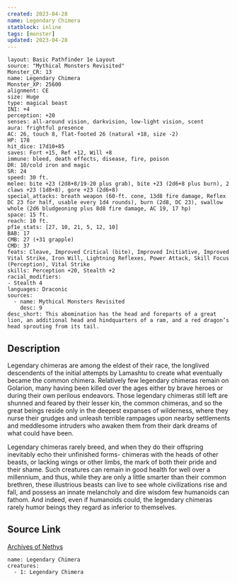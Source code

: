 ```yaml
---
created: 2023-04-28
name: Legendary Chimera
statblock: inline
tags: [monster]
updated: 2023-04-28
---
```

```statblock
layout: Basic Pathfinder 1e Layout
source: "Mythical Monsters Revisited"
Monster_CR: 13
name: Legendary Chimera
Monster_XP: 25600
alignment: CE
size: Huge
type: magical beast
INI: +4
perception: +20
senses: all-around vision, darkvision, low-light vision, scent
aura: frightful presence
AC: 26, touch 8, flat-footed 26 (natural +18, size -2)
HP: 178
hit_dice: 17d10+85
saves: Fort +15, Ref +12, Will +8
immune: bleed, death effects, disease, fire, poison
DR: 10/cold iron and magic
SR: 24
speed: 30 ft.
melee: bite +23 (2d8+8/19-20 plus grab), bite +23 (2d6+8 plus burn), 2 claws +23 (1d8+8), gore +23 (2d6+8)
special_attacks: breath weapon (60-ft. cone, 13d8 fire damage, Reflex DC 23 for half, usable every 1d4 rounds), burn (2d8, DC 23), swallow whole (2d6 bludgeoning plus 8d8 fire damage, AC 19, 17 hp)
space: 15 ft.
reach: 10 ft.
pf1e_stats: [27, 10, 21, 5, 12, 10]
BAB: 17
CMB: 27 (+31 grapple)
CMD: 37
feats: Cleave, Improved Critical (bite), Improved Initiative, Improved Vital Strike, Iron Will, Lightning Reflexes, Power Attack, Skill Focus (Perception), Vital Strike
skills: Perception +20, Stealth +2
racial_modifiers:
- Stealth 4
languages: Draconic
sources:
  - name: Mythical Monsters Revisited
    desc: 9
desc_short: This abomination has the head and foreparts of a great lion, an additional head and hindquarters of a ram, and a red dragon’s head sprouting from its tail.
```
## Description
Legendary chimeras are among the eldest of their race, the longlived descendents of the initial attempts by Lamashtu to create what eventually became the common chimera. Relatively few legendary chimeras remain on Golarion, many having been killed over the ages either by brave heroes or during their own perilous endeavors. Those legendary chimeras still left are shunned and feared by their lesser kin, the common chimeras, and so the great beings reside only in the deepest expanses of wilderness, where they nurse their grudges and unleash terrible rampages upon nearby settlements and meddlesome intruders who awaken them from their dark dreams of what could have been.

Legendary chimeras rarely breed, and when they do their offspring inevitably echo their unfinished forms- chimeras with the heads of other beasts, or lacking wings or other limbs, the mark of both their pride and their shame. Such creatures can remain in good health for well over a millennium, and thus, while they are only a little smarter than their common brethren, these illustrious beasts can live to see whole civilizations rise and fall, and possess an innate melancholy and dire wisdom few humanoids can fathom. And indeed, even if humanoids could, the legendary chimeras rarely humor beings they regard as inferior to themselves.
## Source Link
[Archives of Nethys](https://aonprd.com/MonsterDisplay.aspx?ItemName=Legendary%20Chimera)
```encounter-table
name: Legendary Chimera
creatures:
  - 1: Legendary Chimera
```
